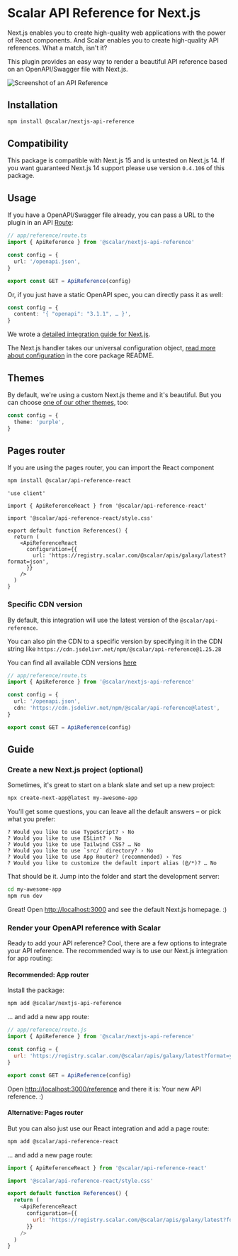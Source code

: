 # Scalar API Reference for Next.js

Next.js enables you to create high-quality web applications with the power of React components. And Scalar enables you to create high-quality API references. What a match, isn't it?

This plugin provides an easy way to render a beautiful API reference based on an OpenAPI/Swagger file with Next.js.

<picture>
  <source media="(prefers-color-scheme: dark)" srcset="https://github.com/scalar/scalar/assets/2039539/5837adad-a605-4edb-90ec-b929ff2b803b">
  <source media="(prefers-color-scheme: light)" srcset="https://github.com/scalar/scalar/assets/2039539/4f58202d-f40f-47b3-aeaa-44681b424a45">
  <img alt="Screenshot of an API Reference" src="https://github.com/scalar/scalar/assets/2039539/4f58202d-f40f-47b3-aeaa-44681b424a45">
</picture>

## Installation

```bash
npm install @scalar/nextjs-api-reference
```

## Compatibility

This package is compatible with Next.js 15 and is untested on Next.js 14. If you want guaranteed Next.js 14 support
please use version `0.4.106` of this package.

## Usage

If you have a OpenAPI/Swagger file already, you can pass a URL to the plugin in an API [Route](https://nextjs.org/docs/app/building-your-application/routing/route-handlers):

```ts
// app/reference/route.ts
import { ApiReference } from '@scalar/nextjs-api-reference'

const config = {
  url: '/openapi.json',
}

export const GET = ApiReference(config)
```

Or, if you just have a static OpenAPI spec, you can directly pass it as well:

```ts
const config = {
  content: '{ "openapi": "3.1.1", … }',
}
```

We wrote a [detailed integration guide for Next.js](/documentation/integrations/nextjs.md).

The Next.js handler takes our universal configuration object, [read more about configuration](https://github.com/scalar/scalar/tree/main/documentation/configuration.md) in the core package README.

## Themes

By default, we're using a custom Next.js theme and it's beautiful. But you can choose [one of our other themes](https://github.com/scalar/scalar/tree/main/packages/themes), too:

```ts
const config = {
  theme: 'purple',
}
```

## Pages router

If you are using the pages router, you can import the React component

```bash
npm install @scalar/api-reference-react
```

```tsx
'use client'

import { ApiReferenceReact } from '@scalar/api-reference-react'

import '@scalar/api-reference-react/style.css'

export default function References() {
  return (
    <ApiReferenceReact
      configuration={{
        url: 'https://registry.scalar.com/@scalar/apis/galaxy/latest?format=json',
      }}
    />
  )
}
```

### Specific CDN version

By default, this integration will use the latest version of the `@scalar/api-reference`.

You can also pin the CDN to a specific version by specifying it in the CDN string like `https://cdn.jsdelivr.net/npm/@scalar/api-reference@1.25.28`

You can find all available CDN versions [here](https://www.jsdelivr.com/package/npm/@scalar/api-reference?tab=files)

```ts
// app/reference/route.ts
import { ApiReference } from '@scalar/nextjs-api-reference'

const config = {
  url: '/openapi.json',
  cdn: 'https://cdn.jsdelivr.net/npm/@scalar/api-reference@latest',
}

export const GET = ApiReference(config)
```


## Guide

### Create a new Next.js project (optional)

Sometimes, it's great to start on a blank slate and set up a new project:

```bash
npx create-next-app@latest my-awesome-app
```

You'll get some questions, you can leave all the default answers – or pick what you prefer:

```plaintext
? Would you like to use TypeScript? › No
? Would you like to use ESLint? › No
? Would you like to use Tailwind CSS? … No
? Would you like to use `src/` directory? › No
? Would you like to use App Router? (recommended) › Yes
? Would you like to customize the default import alias (@/*)? … No
```

That should be it. Jump into the folder and start the development server:

```bash
cd my-awesome-app
npm run dev
```

Great! Open <http://localhost:3000> and see the default Next.js homepage. :)

### Render your OpenAPI reference with Scalar

Ready to add your API reference? Cool, there are a few options to integrate your API reference. The recommended way is to use our Next.js integration for app routing:

#### Recommended: App router

Install the package:

```bash
npm add @scalar/nextjs-api-reference
```

… and add a new app route:

```js
// app/reference/route.js
import { ApiReference } from '@scalar/nextjs-api-reference'

const config = {
  url: 'https://registry.scalar.com/@scalar/apis/galaxy/latest?format=yaml',
}

export const GET = ApiReference(config)
```

Open <http://localhost:3000/reference> and there it is: Your new API reference. :)

#### Alternative: Pages router

But you can also just use our React integration and add a page route:

```bash
npm add @scalar/api-reference-react
```

… and add a new page route:

```js
import { ApiReferenceReact } from '@scalar/api-reference-react'

import '@scalar/api-reference-react/style.css'

export default function References() {
  return (
    <ApiReferenceReact
      configuration={{
        url: 'https://registry.scalar.com/@scalar/apis/galaxy/latest?format=yaml',
      }}
    />
  )
}
```
